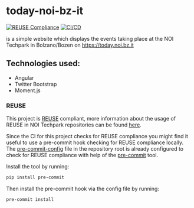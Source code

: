 <!--
SPDX-FileCopyrightText: NOI Techpark <digital@noi.bz.it>

SPDX-License-Identifier: CC0-1.0
-->

today-noi-bz-it
=============

[![REUSE Compliance](https://github.com/noi-techpark/it.bz.noi.today/actions/workflows/reuse.yml/badge.svg)](https://github.com/noi-techpark/odh-docs/wiki/REUSE#badges)
[![CI/CD](https://github.com/noi-techpark/it.bz.noi.today/actions/workflows/main.yml/badge.svg)](https://github.com/noi-techpark/it.bz.noi.today/actions/workflows/main.yml)

is a simple website which displays the events taking place at the NOI Techpark in Bolzano/Bozen on https://today.noi.bz.it

Technologies used:
---------------------
- Angular
- Twitter Bootstrap
- Moment.js

### REUSE

This project is [REUSE](https://reuse.software) compliant, more information about the usage of REUSE in NOI Techpark repositories can be found [here](https://github.com/noi-techpark/odh-docs/wiki/Guidelines-for-developers-and-licenses#guidelines-for-contributors-and-new-developers).

Since the CI for this project checks for REUSE compliance you might find it useful to use a pre-commit hook checking for REUSE compliance locally. The [pre-commit-config](.pre-commit-config.yaml) file in the repository root is already configured to check for REUSE compliance with help of the [pre-commit](https://pre-commit.com) tool.

Install the tool by running:
```bash
pip install pre-commit
```
Then install the pre-commit hook via the config file by running:
```bash
pre-commit install
```
